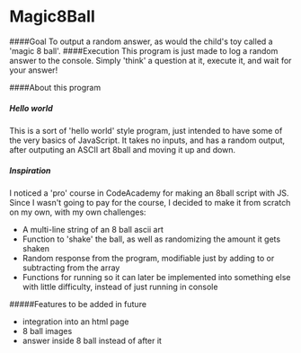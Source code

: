 # Magic8Ball
####Goal
To output a random answer, as would the child's toy called a 'magic 8 ball'.
####Execution
This program is just made to log a random answer to the console. Simply 'think' a question at it, execute it, and wait for your answer!

####About this program
##### Hello world
This is a sort of 'hello world' style program, just intended to have some of the very basics of JavaScript. It takes no inputs, and has a random output, after outputing an ASCII art 8ball and moving it up and down.

##### Inspiration
I noticed a 'pro' course in CodeAcademy for making an 8ball script with JS. Since I wasn't going to pay for the course, I decided to make it from scratch on my own, with my own challenges:
- A multi-line string of an 8 ball ascii art
- Function to 'shake' the ball, as well as randomizing the amount it gets shaken
- Random response from the program, modifiable just by adding to or subtracting from the array
- Functions for running so it can later be implemented into something else with little difficulty, instead of just running in console

#####Features to be added in future
- integration into an html page
- 8 ball images
- answer inside 8 ball instead of after it 